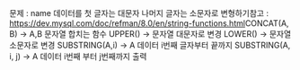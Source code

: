 문제 : name 데이터를 첫 글자는 대문자 나머지 글자는 소문자로 변형하기
​
참고 : https://dev.mysql.com/doc/refman/8.0/en/string-functions.html
​
CONCAT(A, B) -> A,B 문자열 합치는 함수
UPPER() -> 문자열 대문자로 변경
LOWER() -> 문자열 소문자로 변경
SUBSTRING(A,i) -> A 데이터 i번째 글자부터 끝까지
SUBSTRING(A, i, j) -> A 데이터 i번째 부터 j번째까지 출력